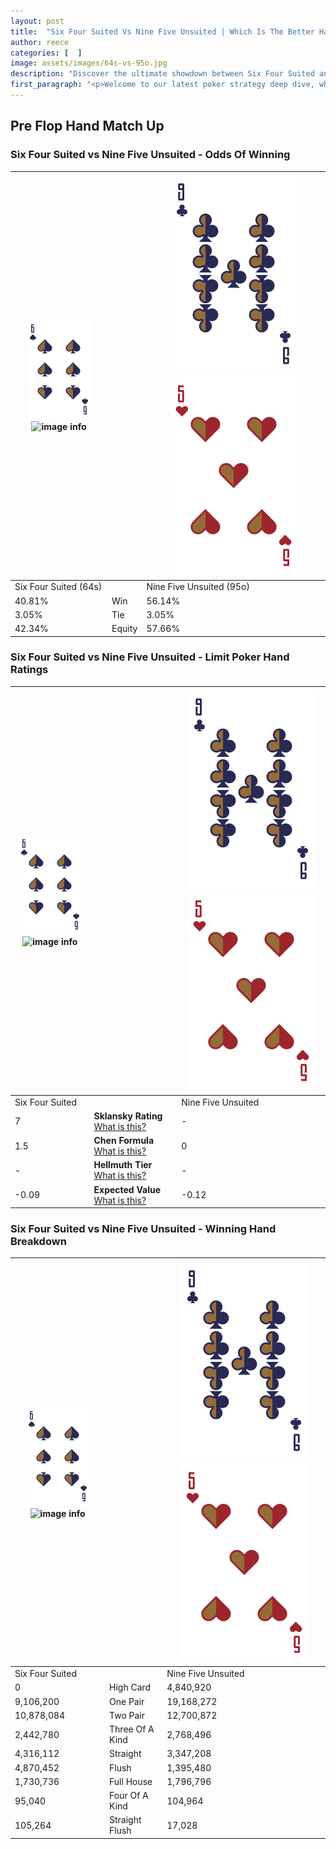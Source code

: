 ```yaml
---
layout: post
title:  "Six Four Suited Vs Nine Five Unsuited | Which Is The Better Hand In Poker? A Complete Guide"
author: reece
categories: [  ]
image: assets/images/64s-vs-95o.jpg
description: "Discover the ultimate showdown between Six Four Suited and Nine Five Unsuited in poker! Uncover the odds, strategies, and scenarios where one hand triumphs over the other. Get ready to up your poker game with this thrilling analysis."
first_paragraph: "<p>Welcome to our latest poker strategy deep dive, where we're pitting two distinct hands against each other in a high-stakes showdown: Six Four Suited vs Nine Five Unsuited.</p><p>In the dynamic world of poker, every decision counts, and knowing which hand holds the upper hand is key to your success at the table.</p><p>In this article, we'll dissect these two hands, explore the scenarios where one dominates the other, and equip you with the knowledge to make strategic choices that can tip the odds in your favor.</p><p>Get ready to unravel the intriguing dynamics of these poker hands and elevate your game to new heights.</p>"
---
```




[comment]: # (sp0)

## Pre Flop Hand Match Up

<div class="table hand-ratings" markdown="1"> 



### Six Four Suited vs Nine Five Unsuited - Odds Of Winning


    
| ![image info](assets/images/hand1/6.png) ![image info](assets/images/hand1/4s.png) |  | ![image info](assets/images/hand2/9.png) ![image info](assets/images/hand2/5o.png) |
| -------- | -------- | -------- |
| Six Four Suited (64s) |  | Nine Five Unsuited (95o) |
| 40.81% | Win | 56.14% |
| 3.05% | Tie | 3.05% |
| 42.34% | Equity | 57.66% |




[comment]: # (sp1)



### Six Four Suited vs Nine Five Unsuited - Limit Poker Hand Ratings


    
| ![image info](assets/images/hand1/6.png) ![image info](assets/images/hand1/4s.png) |  | ![image info](assets/images/hand2/9.png) ![image info](assets/images/hand2/5o.png) |
| -------- | -------- | -------- |
| Six Four Suited |  | Nine Five Unsuited |
| 7 | **Sklansky Rating** [What is this?](/sklansky-rating-explained) | - |
| 1.5 | **Chen Formula** [What is this?](/chen-formula-explained) | 0 |
| - | **Hellmuth Tier** [What is this?](/Hellmuth-tier-explained) | - |
| -0.09 | **Expected Value** [What is this?](/expected-value-explained) | -0.12 |




[comment]: # (sp2)



### Six Four Suited vs Nine Five Unsuited - Winning Hand Breakdown


    
| ![image info](assets/images/hand1/6.png) ![image info](assets/images/hand1/4s.png) |  | ![image info](assets/images/hand2/9.png) ![image info](assets/images/hand2/5o.png) |
| -------- | -------- | -------- |
| Six Four Suited |  | Nine Five Unsuited |
| 0 | High Card | 4,840,920 |
| 9,106,200 | One Pair | 19,168,272 |
| 10,878,084 | Two Pair | 12,700,872 |
| 2,442,780 | Three Of A Kind | 2,768,496 |
| 4,316,112 | Straight | 3,347,208 |
| 4,870,452 | Flush | 1,395,480 |
| 1,730,736 | Full House | 1,796,796 |
| 95,040 | Four Of A Kind | 104,964 |
| 105,264 | Straight Flush | 17,028 |




[comment]: # (sp3)



</div>

[comment]: # (sp4)



[comment]: # (sp5)

